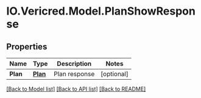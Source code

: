 # IO.Vericred.Model.PlanShowResponse
## Properties

Name | Type | Description | Notes
------------ | ------------- | ------------- | -------------
**Plan** | [**Plan**](Plan.md) | Plan response | [optional] 

[[Back to Model list]](../README.md#documentation-for-models) [[Back to API list]](../README.md#documentation-for-api-endpoints) [[Back to README]](../README.md)


